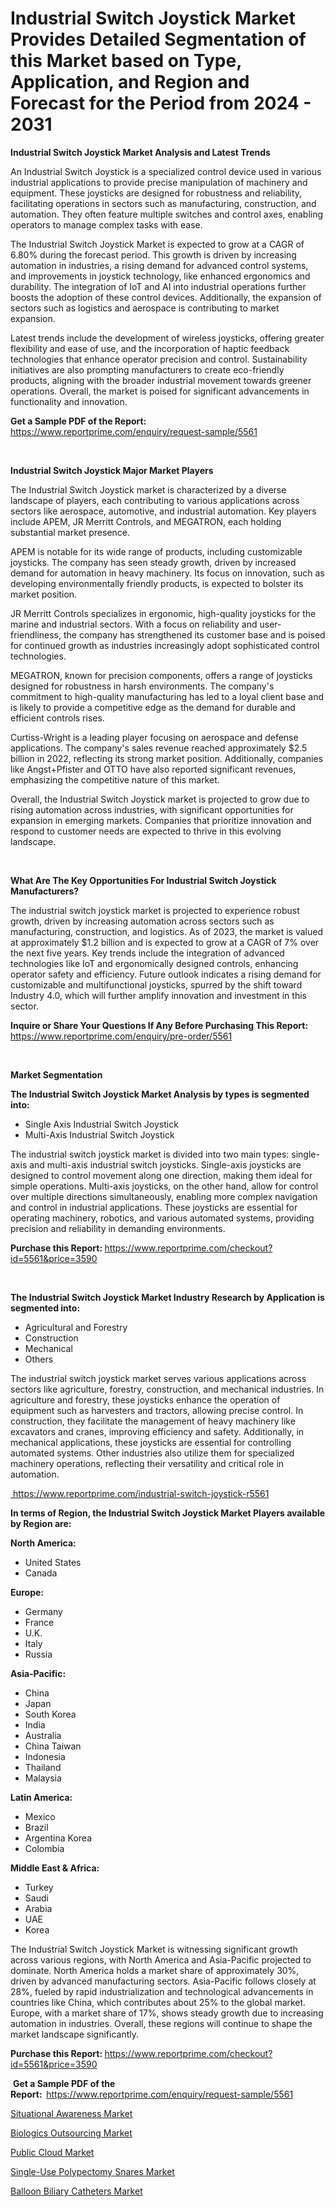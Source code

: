 <p><h1>Industrial Switch Joystick Market Provides Detailed Segmentation of this Market based on Type, Application, and Region and Forecast for the Period from 2024 - 2031</h1></p><p><strong>Industrial Switch Joystick Market Analysis and Latest Trends</strong></p>
<p><p>An Industrial Switch Joystick is a specialized control device used in various industrial applications to provide precise manipulation of machinery and equipment. These joysticks are designed for robustness and reliability, facilitating operations in sectors such as manufacturing, construction, and automation. They often feature multiple switches and control axes, enabling operators to manage complex tasks with ease.</p><p>The Industrial Switch Joystick Market is expected to grow at a CAGR of 6.80% during the forecast period. This growth is driven by increasing automation in industries, a rising demand for advanced control systems, and improvements in joystick technology, like enhanced ergonomics and durability. The integration of IoT and AI into industrial operations further boosts the adoption of these control devices. Additionally, the expansion of sectors such as logistics and aerospace is contributing to market expansion.</p><p>Latest trends include the development of wireless joysticks, offering greater flexibility and ease of use, and the incorporation of haptic feedback technologies that enhance operator precision and control. Sustainability initiatives are also prompting manufacturers to create eco-friendly products, aligning with the broader industrial movement towards greener operations. Overall, the market is poised for significant advancements in functionality and innovation.</p></p>
<p><strong>Get a Sample PDF of the Report:&nbsp;</strong> <a href="https://www.reportprime.com/enquiry/request-sample/5561">https://www.reportprime.com/enquiry/request-sample/5561</a></p>
<p>&nbsp;</p>
<p><strong>Industrial Switch Joystick Major Market Players</strong></p>
<p><p>The Industrial Switch Joystick market is characterized by a diverse landscape of players, each contributing to various applications across sectors like aerospace, automotive, and industrial automation. Key players include APEM, JR Merritt Controls, and MEGATRON, each holding substantial market presence.</p><p>APEM is notable for its wide range of products, including customizable joysticks. The company has seen steady growth, driven by increased demand for automation in heavy machinery. Its focus on innovation, such as developing environmentally friendly products, is expected to bolster its market position.</p><p>JR Merritt Controls specializes in ergonomic, high-quality joysticks for the marine and industrial sectors. With a focus on reliability and user-friendliness, the company has strengthened its customer base and is poised for continued growth as industries increasingly adopt sophisticated control technologies.</p><p>MEGATRON, known for precision components, offers a range of joysticks designed for robustness in harsh environments. The company's commitment to high-quality manufacturing has led to a loyal client base and is likely to provide a competitive edge as the demand for durable and efficient controls rises.</p><p>Curtiss-Wright is a leading player focusing on aerospace and defense applications. The company's sales revenue reached approximately $2.5 billion in 2022, reflecting its strong market position. Additionally, companies like Angst+Pfister and OTTO have also reported significant revenues, emphasizing the competitive nature of this market.</p><p>Overall, the Industrial Switch Joystick market is projected to grow due to rising automation across industries, with significant opportunities for expansion in emerging markets. Companies that prioritize innovation and respond to customer needs are expected to thrive in this evolving landscape.</p></p>
<p>&nbsp;</p>
<p><strong>What Are The Key Opportunities For Industrial Switch Joystick Manufacturers?</strong></p>
<p><p>The industrial switch joystick market is projected to experience robust growth, driven by increasing automation across sectors such as manufacturing, construction, and logistics. As of 2023, the market is valued at approximately $1.2 billion and is expected to grow at a CAGR of 7% over the next five years. Key trends include the integration of advanced technologies like IoT and ergonomically designed controls, enhancing operator safety and efficiency. Future outlook indicates a rising demand for customizable and multifunctional joysticks, spurred by the shift toward Industry 4.0, which will further amplify innovation and investment in this sector.</p></p>
<p><strong>Inquire or Share Your Questions If Any Before Purchasing This Report:</strong> <a href="https://www.reportprime.com/enquiry/pre-order/5561">https://www.reportprime.com/enquiry/pre-order/5561</a></p>
<p>&nbsp;</p>
<p><strong>Market Segmentation</strong></p>
<p><strong>The Industrial Switch Joystick Market Analysis by types is segmented into:</strong></p>
<p><ul><li>Single Axis Industrial Switch Joystick</li><li>Multi-Axis Industrial Switch Joystick</li></ul></p>
<p><p>The industrial switch joystick market is divided into two main types: single-axis and multi-axis industrial switch joysticks. Single-axis joysticks are designed to control movement along one direction, making them ideal for simple operations. Multi-axis joysticks, on the other hand, allow for control over multiple directions simultaneously, enabling more complex navigation and control in industrial applications. These joysticks are essential for operating machinery, robotics, and various automated systems, providing precision and reliability in demanding environments.</p></p>
<p><strong>Purchase this Report:&nbsp;</strong><a href="https://www.reportprime.com/checkout?id=5561&price=3590">https://www.reportprime.com/checkout?id=5561&price=3590</a></p>
<p>&nbsp;</p>
<p><strong>The Industrial Switch Joystick Market Industry Research by Application is segmented into:</strong></p>
<p><ul><li>Agricultural and Forestry</li><li>Construction</li><li>Mechanical</li><li>Others</li></ul></p>
<p><p>The industrial switch joystick market serves various applications across sectors like agriculture, forestry, construction, and mechanical industries. In agriculture and forestry, these joysticks enhance the operation of equipment such as harvesters and tractors, allowing precise control. In construction, they facilitate the management of heavy machinery like excavators and cranes, improving efficiency and safety. Additionally, in mechanical applications, these joysticks are essential for controlling automated systems. Other industries also utilize them for specialized machinery operations, reflecting their versatility and critical role in automation.</p></p>
<p><a href="https://www.reportprime.com/industrial-switch-joystick-r5561">&nbsp;https://www.reportprime.com/industrial-switch-joystick-r5561</a></p>
<p><strong>In terms of Region, the Industrial Switch Joystick Market Players available by Region are:</strong></p>
<p>
    <p> <strong> North America: </strong>
        <ul>
            <li>United States</li>
            <li>Canada</li>
        </ul>
        </p> 
    <p> <strong> Europe: </strong>
        <ul>
            <li>Germany</li>
            <li>France</li>
            <li>U.K.</li>
            <li>Italy</li>
            <li>Russia</li>
        </ul>
        </p> 
    <p> <strong> Asia-Pacific: </strong>
        <ul>
            <li>China</li>
            <li>Japan</li>
            <li>South Korea</li>
            <li>India</li>
            <li>Australia</li>
            <li>China Taiwan</li>
            <li>Indonesia</li>
            <li>Thailand</li>
            <li>Malaysia</li>
        </ul>
        </p> 
    <p> <strong> Latin America: </strong>
        <ul>
            <li>Mexico</li>
            <li>Brazil</li>
            <li>Argentina Korea</li>
            <li>Colombia</li>
        </ul>
        </p> 
    <p> <strong> Middle East & Africa: </strong>
        <ul>
            <li>Turkey</li>
            <li>Saudi</li>
            <li>Arabia</li>
            <li>UAE</li>
            <li>Korea</li>
        </ul>
    </p>
    </p>
<p><p>The Industrial Switch Joystick Market is witnessing significant growth across various regions, with North America and Asia-Pacific projected to dominate. North America holds a market share of approximately 30%, driven by advanced manufacturing sectors. Asia-Pacific follows closely at 28%, fueled by rapid industrialization and technological advancements in countries like China, which contributes about 25% to the global market. Europe, with a market share of 17%, shows steady growth due to increasing automation in industries. Overall, these regions will continue to shape the market landscape significantly.</p></p>
<p><strong>Purchase this Report: </strong><a href="https://www.reportprime.com/checkout?id=5561&price=3590">https://www.reportprime.com/checkout?id=5561&price=3590</a></p>
<p>&nbsp;<strong>Get a Sample PDF of the Report:&nbsp;&nbsp;</strong><a href="https://www.reportprime.com/enquiry/request-sample/5561">https://www.reportprime.com/enquiry/request-sample/5561</a></p>
<p><strong></strong></p>
<p><p><a href="https://www.linkedin.com/pulse/situational-awareness-market-global-regional-analysis-focus-ki9rc?trackingId=PzCp3hboQ4GzItK7ef3XfQ%3D%3D">Situational Awareness Market</a></p><p><a href="https://www.linkedin.com/pulse/biologics-outsourcing-market-indicators-size-regional-uzyfc?trackingId=uCdAD4IgS7C5OYO0VvHqsA%3D%3D">Biologics Outsourcing Market</a></p><p><a href="https://www.linkedin.com/pulse/insights-public-cloud-market-share-competitive-landscape-period-b4s3c?trackingId=uS2%2FbPuXRpe%2FEWIl0x51gg%3D%3D">Public Cloud Market</a></p><p><a href="https://issuu.com/reportprime-2/docs/single-use-polypectomy-snares-marke_9142ca42a57a1a">Single-Use Polypectomy Snares Market</a></p><p><a href="https://issuu.com/reportprime-2/docs/balloon-biliary-catheters-market-si_a480d032125872">Balloon Biliary Catheters Market</a></p></p>